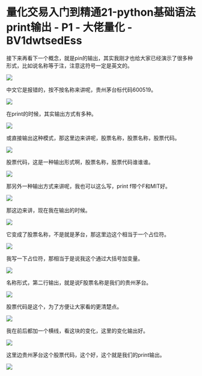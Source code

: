 # 量化交易入门到精通21-python基础语法print输出 - P1 - 大佬量化 - BV1dwtsedEss

接下来再看下一个概念，就是pin的输出，其实我刚才也给大家已经演示了很多种形式，比如说名称等于注，注意这符号一定是英文的。



![](img/00c2fc4cfb8cfd068d73fbc949a97fbc_1.png)

中文它是报错的，按不按名称来讲呢，贵州茅台标代码600519。

![](img/00c2fc4cfb8cfd068d73fbc949a97fbc_3.png)

在print的时候，其实输出方式有多种。

![](img/00c2fc4cfb8cfd068d73fbc949a97fbc_5.png)

或直接输出这种模式，那这里边来讲呢，股票名称，股票名称，股票代码。

![](img/00c2fc4cfb8cfd068d73fbc949a97fbc_7.png)

股票代码，这是一种输出形式啊，股票名称，股票代码谁谁谁。

![](img/00c2fc4cfb8cfd068d73fbc949a97fbc_9.png)

那另外一种输出方式来讲呢，我也可以这么写，print f带个F和MIT好。

![](img/00c2fc4cfb8cfd068d73fbc949a97fbc_11.png)

那这边来讲，现在我在输出的时候。

![](img/00c2fc4cfb8cfd068d73fbc949a97fbc_13.png)

它变成了股票名称，不是就是茅台，那这里边这个相当于一个占位符。

![](img/00c2fc4cfb8cfd068d73fbc949a97fbc_15.png)

我写一下占位符，那相当于是说我这个通过大括号加变量。

![](img/00c2fc4cfb8cfd068d73fbc949a97fbc_17.png)

名称形式，第二行输出，就是说F股票名称是我们的贵州茅台。

![](img/00c2fc4cfb8cfd068d73fbc949a97fbc_19.png)

股票代码是这个，为了方便让大家看的更清楚点。

![](img/00c2fc4cfb8cfd068d73fbc949a97fbc_21.png)

我在前后都加一个横线，看这块的变化，这里的变化输出好。

![](img/00c2fc4cfb8cfd068d73fbc949a97fbc_23.png)

这里边贵州茅台这个股票代码，这个好，这个就是我们的print输出。

![](img/00c2fc4cfb8cfd068d73fbc949a97fbc_25.png)